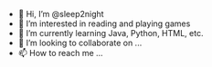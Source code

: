 - 👋 Hi, I’m @sleep2night
- 👀 I’m interested in reading and playing games
- 🌱 I’m currently learning Java, Python, HTML, etc.
- 💞️ I’m looking to collaborate on ...
- 📫 How to reach me ...

<!---
sleep2night/sleep2night is a ✨ special ✨ repository because its `README.md` (this file) appears on your GitHub profile.
You can click the Preview link to take a look at your changes.
--->
